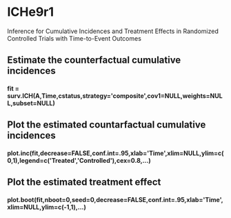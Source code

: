 # ICHe9r1
Inference for Cumulative Incidences and Treatment Effects in Randomized Controlled Trials with Time-to-Event Outcomes

## Estimate the counterfactual cumulative incidences
#### fit = surv.ICH(A,Time,cstatus,strategy='composite',cov1=NULL,weights=NULL,subset=NULL)

## Plot the estimated countarfactual cumulative incidences
#### plot.inc(fit,decrease=FALSE,conf.int=.95,xlab='Time',xlim=NULL,ylim=c(0,1),legend=c('Treated','Controlled'),cex=0.8,...)

## Plot the estimated treatment effect
#### plot.boot(fit,nboot=0,seed=0,decrease=FALSE,conf.int=.95,xlab='Time',xlim=NULL,ylim=c(-1,1),...)
